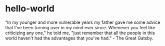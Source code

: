 # hello-world
“In my younger and more vulnerable years my father gave me some advice that I've been turning over in my mind ever since.
Whenever you feel like criticizing any one," he told me, "just remember that all the people in this world haven't had the advantages that you've had.” - The Great Gatsby.
